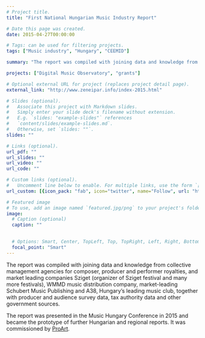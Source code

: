 ```yaml
---
# Project title.
title: "First National Hungarian Music Industry Report"

# Date this page was created.
date: 2015-04-27T00:00:00

# Tags: can be used for filtering projects.
tags: ["Music industry", "Hungary", "CEEMID"]

summary: "The report was compiled with joining data and knowledge from collective management agencies for composer, producer and performer royalties, and market leading companies Sziget (organizer of Sziget festival and many more festivals), WMMD music distribution company, market-leading Schubert Music Publishing and A38, Hungary’s leading music club, together with producer and audience survey data, tax authority data and other government sources."

projects: ["Digital Music Observatory", "grants"]

# Optional external URL for project (replaces project detail page).
external_link: "http://www.zeneipar.info/index-2015.html"

# Slides (optional).
#   Associate this project with Markdown slides.
#   Simply enter your slide deck's filename without extension.
#   E.g. `slides: "example-slides"` references 
#   `content/slides/example-slides.md`.
#   Otherwise, set `slides: ""`.
slides: ""

# Links (optional).
url_pdf: ""
url_slides: ""
url_video: ""
url_code: ""

# Custom links (optional).
#   Uncomment line below to enable. For multiple links, use the form `[{...}, {...}, {...}]`.
url_custom: [{icon_pack: "fab", icon="twitter", name="Follow", url: "https://twitter.com/georgecushen"}]

# Featured image
# To use, add an image named `featured.jpg/png` to your project's folder. 
image:
  # Caption (optional)
  caption: ""
  

  # Options: Smart, Center, TopLeft, Top, TopRight, Left, Right, BottomLeft, Bottom, BottomRight
  focal_point: "Smart"
---
```


The report was compiled with joining data and knowledge from collective management agencies for composer, producer and performer royalties, and market leading companies Sziget (organizer of Sziget festival and many more festivals), WMMD music distribution company, market-leading Schubert Music Publishing and A38, Hungary’s leading music club, together with producer and audience survey data, tax authority data and other government sources. 

The report was presented in the Music Hungary Conference in 2015 and became the prototype of further Hungarian and regional reports.  It was commissioned by [ProArt](http://www.proart.hu/).

